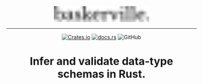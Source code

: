<div align="center">
  <picture>
    <source media="(prefers-color-scheme: dark)" srcset="https://raw.githubusercontent.com/jaynewey/baskerville/main/static/logo-dark.svg?raw=true" width="50%">
    <source media="(prefers-color-scheme: light)" srcset="https://raw.githubusercontent.com/jaynewey/baskerville/main/static/logo-light.svg?raw=true" width="50%">
    <img src="https://raw.githubusercontent.com/jaynewey/baskerville/main/static/logo-light.svg?raw=true" width="50%">
  </picture>

---

[![Crates.io](https://img.shields.io/crates/v/baskerville)](https://crates.io/crates/baskerville)
[![docs.rs](https://img.shields.io/docsrs/baskerville)](https://docs.rs/baskerville/)
![GitHub](https://img.shields.io/github/license/jaynewey/baskerville)

# Infer and validate data-type schemas in Rust.

</div>
